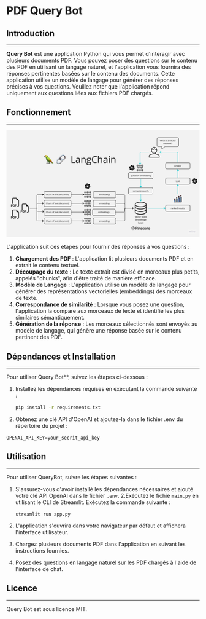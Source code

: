 # PDF Query Bot

## Introduction
------------
**Query Bot** est une application Python qui vous permet d'interagir avec plusieurs documents PDF. Vous pouvez poser des questions sur le contenu des PDF en utilisant un langage naturel, et l'application vous fournira des réponses pertinentes basées sur le contenu des documents. Cette application utilise un modèle de langage pour générer des réponses précises à vos questions. Veuillez noter que l'application répond uniquement aux questions liées aux fichiers PDF chargés.


## Fonctionnement
------------

![Fonctionnement Schematique](./docs/PDF-LangChain.jpg)

L'application suit ces étapes pour fournir des réponses à vos questions :

1. **Chargement des PDF** : L'application lit plusieurs documents PDF et en extrait le contenu textuel.
2. **Découpage du texte** : Le texte extrait est divisé en morceaux plus petits, appelés "chunks", afin d'être traité de manière efficace.
3. **Modèle de Langage** : L'application utilise un modèle de langage pour générer des représentations vectorielles (embeddings) des morceaux de texte.
4. **Correspondance de similarité** : Lorsque vous posez une question, l'application la compare aux morceaux de texte et identifie les plus similaires sémantiquement.
5. **Génération de la réponse** : Les morceaux sélectionnés sont envoyés au modèle de langage, qui génère une réponse basée sur le contenu pertinent des PDF.

## Dépendances et Installation 
----------------------------
Pour utiliser Query Bot**, suivez les étapes ci-dessous :

1. Installez les dépendances requises en exécutant la commande suivante :
   ```bash
   pip install -r requirements.txt
   ```

2. Obtenez une clé API d'OpenAI et ajoutez-la dans le fichier .env du répertoire du projet :
```commandline
OPENAI_API_KEY=your_secrit_api_key
```

## Utilisation
-----
Pour utiliser QueryBot, suivre les étapes suivantes :
1. S'assurez-vous d'avoir installé les dépendances nécessaires et ajouté votre clé API OpenAI dans le fichier `.env`.
2.Exécutez le fichie `main.py` en utilisant le CLI de Streamlit. Exécutez la commande suivante :
   ```
   streamlit run app.py
   ```
3. L'application s'ouvrira dans votre navigateur par défaut et affichera l'interface utilisateur.

4. Chargez plusieurs documents PDF dans l'application en suivant les instructions fournies.
   
5. Posez des questions en langage naturel sur les PDF chargés à l'aide de l'interface de chat.



## Licence 
-------
Query Bot est sous licence MIT.
